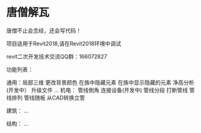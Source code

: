 # 唐僧解瓦


唐僧不止会念经，还会写代码！

项目适用于Revit2018,请在Revit2018环境中调试

revit二次开发技术交流QQ群：166072827

功能列表：

通用：局部三维
     更改背景颜色
     在族中隐藏元素
     在族中显示隐藏的元素
     净高分析(开发中）
     升级文件
     ...
机电：
     管线倒角
     连接设备(开发中)
     管线分段
     打断管线
     管线排列
     管线随板
     从CAD转换立管
     
建筑：
     ...
     
     
     
结构：
     ...
